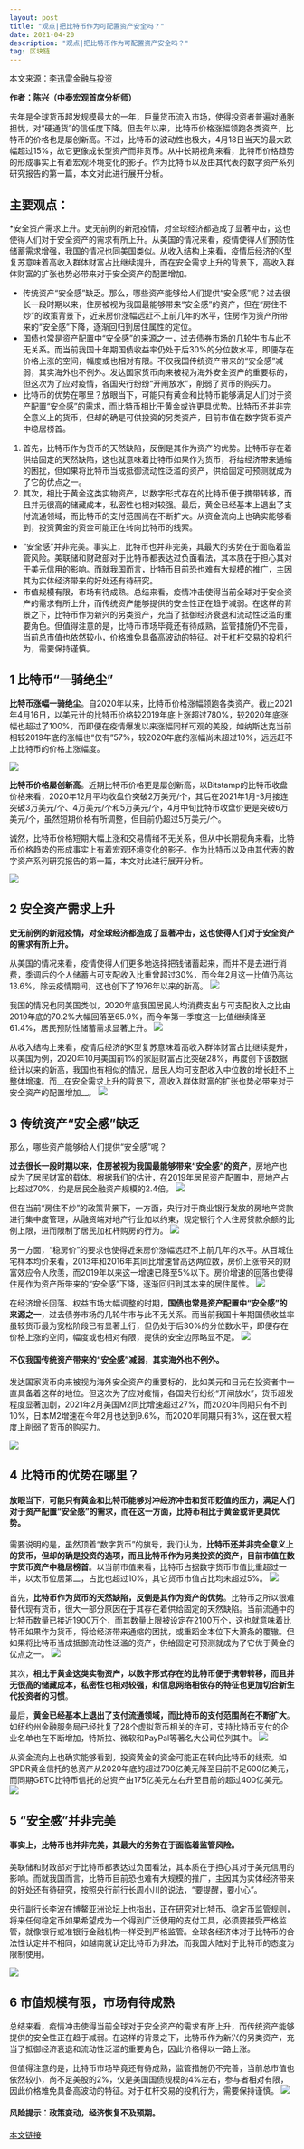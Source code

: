 ```yaml
---
layout: post
title: "观点|把比特币作为可配置资产安全吗？"
date: 2021-04-20
description: "观点|把比特币作为可配置资产安全吗？"
tag: 区块链
---   
```

本文来源：[李迅雷金融与投资](https://mp.weixin.qq.com/s/GwOTnmcGmFyQYVIfFA2PGQ)

__作者：陈兴（中泰宏观首席分析师）__

去年是全球货币超发规模最大的一年，巨量货币流入市场，使得投资者普遍对通胀担忧，对“硬通货”的信任度下降。但去年以来，比特币价格涨幅领跑各类资产，比特币的价格也是屡创新高。不过，比特币的波动性也极大，4月18日当天的最大跌幅超过15%，故它更像成长型资产而非货币。从中长期视角来看，比特币价格趋势的形成事实上有着宏观环境变化的影子。作为比特币以及由其代表的数字资产系列研究报告的第一篇，本文对此进行展开分析。

## 主要观点：

*安全资产需求上升。史无前例的新冠疫情，对全球经济都造成了显著冲击，这也使得人们对于安全资产的需求有所上升。从美国的情况来看，疫情使得人们预防性储蓄需求增强，我国的情况也同美国类似。从收入结构上来看，疫情后经济的K型复苏意味着高收入群体财富占比继续提升，而在安全需求上升的背景下，高收入群体财富的扩张也势必带来对于安全资产的配置增加。
* 传统资产“安全感”缺乏。那么，哪些资产能够给人们提供“安全感”呢？过去很长一段时期以来，住房被视为我国最能够带来“安全感”的资产，但在“房住不炒”的政策背景下，近来房价涨幅远赶不上前几年的水平，住房作为资产所带来的“安全感”下降，逐渐回归到居住属性的定位。
* 国债也常是资产配置中“安全感”的来源之一，过去债券市场的几轮牛市与此不无关系。而当前我国十年期国债收益率仍处于后30%的分位数水平，即便存在价格上涨的空间，幅度或也相对有限。不仅我国传统资产带来的“安全感”减弱，其实海外也不例外。发达国家货币向来被视为海外安全资产的重要标的，但这次为了应对疫情，各国央行纷纷“开闸放水”，削弱了货币的购买力。
* 比特币的优势在哪里？放眼当下，可能只有黄金和比特币能够满足人们对于资产配置“安全感”的需求，而比特币相比于黄金或许更具优势。比特币还并非完全意义上的货币，但却的确是可供投资的另类资产，目前市值在数字货币资产中稳居榜首。
1. 首先，比特币作为货币的天然缺陷，反倒是其作为资产的优势。比特币存在着供给固定的天然缺陷，这也就意味着比特币如果作为货币，将给经济带来通缩的困扰，但如果将比特币当成抵御流动性泛滥的资产，供给固定可预测就成为了它的优点之一。
2. 其次，相比于黄金这类实物资产，以数字形式存在的比特币便于携带转移，而且并无很高的储藏成本，私密性也相对较强。最后，黄金已经基本上退出了支付流通领域，而比特币的支付范围尚在不断扩大。从资金流向上也确实能够看到，投资黄金的资金可能正在转向比特币的线索。
* “安全感”并非完美。事实上，比特币也并非完美，其最大的劣势在于面临着监管风险。美联储和财政部对于比特币都表达过负面看法，其本质在于担心其对于美元信用的影响。而就我国而言，比特币目前恐也难有大规模的推广，主因其为实体经济带来的好处还有待研究。
* 市值规模有限，市场有待成熟。总结来看，疫情冲击使得当前全球对于安全资产的需求有所上升，而传统资产能够提供的安全性正在趋于减弱。在这样的背景之下，比特币作为新兴的另类资产，充当了抵御经济衰退和流动性泛滥的重要角色。但值得注意的是，比特币市场毕竟还有待成熟，监管措施仍不完善，当前总市值也依然较小，价格难免具备高波动的特征。对于杠杆交易的投机行为，需要保持谨慎。


## 1 比特币“一骑绝尘”


__比特币涨幅一骑绝尘__。自2020年以来，比特币价格涨幅领跑各类资产。截止2021年4月16日，以美元计的比特币价格较2019年底上涨超过780%，较2020年底涨幅也超过了100%，而即便在疫情爆发以来涨幅同样可观的美股，如纳斯达克当前相较2019年底的涨幅也“仅有”57%，较2020年底的涨幅尚未超过10%，远远赶不上比特币的价格上涨幅度。

![](/images/posts/bc/0420.01.jpg)

__比特币价格屡创新高__。近期比特币价格更是屡创新高，以Bitstamp的比特币收盘价格来看，2020年12月平均收盘价突破2万美元/个，其后在2021年1月-3月接连突破3万美元/个、4万美元/个和5万美元/个，4月中旬比特币收盘价更是突破6万美元/个，虽然短期价格有所调整，但目前仍超过5万美元/个。

诚然，比特币价格短期大幅上涨和交易情绪不无关系，但从中长期视角来看，比特币价格趋势的形成事实上有着宏观环境变化的影子。作为比特币以及由其代表的数字资产系列研究报告的第一篇，本文对此进行展开分析。

![](/images/posts/bc/0420.02.jpg)


## 2 安全资产需求上升


__史无前例的新冠疫情，对全球经济都造成了显著冲击，这也使得人们对于安全资产的需求有所上升。__

从美国的情况来看，疫情使得人们更多地选择把钱储蓄起来，而并不是去进行消费，季调后的个人储蓄占可支配收入比重曾超过30%，而今年2月这一比值仍高达13.6%，除去疫情期间，这也创下了1976年以来的新高。
![](/images/posts/bc/0420.03.jpg)

我国的情况也同美国类似，2020年底我国居民人均消费支出与可支配收入之比由2019年底的70.2%大幅回落至65.9%，而今年第一季度这一比值继续降至61.4%，居民预防性储蓄需求显著上升。
![](/images/posts/bc/0420.04.jpg)

从收入结构上来看，疫情后经济的K型复苏意味着高收入群体财富占比继续提升，以美国为例，2020年10月美国前1%的家庭财富占比突破28%，再度创下该数据统计以来的新高，我国也有相似的情况，居民人均可支配收入中位数的增长赶不上整体增速。而__在安全需求上升的背景下，高收入群体财富的扩张也势必带来对于安全资产的配置增加__。
![](/images/posts/bc/0420.05.jpg)



## 3 传统资产“安全感”缺乏


那么，哪些资产能够给人们提供“安全感”呢？

__过去很长一段时期以来，住房被视为我国最能够带来“安全感”的资产__，房地产也成为了居民财富的载体。根据我们的估计，在2019年居民资产配置中，房地产占比超过70%，约是居民金融资产规模的2.4倍。
![](/images/posts/bc/0420.06.jpg)

但在当前“房住不炒”的政策背景下，一方面，央行对于商业银行发放的房地产贷款进行集中度管理，从融资端对地产行业加以约束，规定银行个人住房贷款余额的比例上限，进而限制了居民加杠杆购房的行为。
![](/images/posts/bc/0420.07.jpg)

另一方面，“稳房价”的要求也使得近来房价涨幅远赶不上前几年的水平。从百城住宅样本均价来看，2013年和2016年其同比增速曾高达两位数，房价上涨带来的财富效应令人欣羡，而2019年以来这一增速已降至5%以下。房价增速的回落也使得住房作为资产所带来的“安全感”下降，逐渐回归到其本来的居住属性。
![](/images/posts/bc/0420.08.jpg)

在经济增长回落、权益市场大幅调整的时期，__国债也常是资产配置中“安全感”的来源之一__，过去债券市场的几轮牛市与此不无关系。而当前我国十年期国债收益率虽较货币最为宽松阶段已有显著上行，但仍处于后30%的分位数水平，即便存在价格上涨的空间，幅度或也相对有限，提供的安全边际略显不足。
![](/images/posts/bc/0420.09.jpg)

#### 不仅我国传统资产带来的“安全感”减弱，其实海外也不例外。

发达国家货币向来被视为海外安全资产的重要标的，比如美元和日元在投资者中一直具备着这样的地位。但这次为了应对疫情，各国央行纷纷“开闸放水”，货币超发程度显著加剧，2021年2月美国M2同比增速超过27%，而2020年同期只有不到10%，日本M2增速在今年2月也达到9.6%，而2020年同期只有3%，这在很大程度上削弱了货币的购买力。

![](/images/posts/bc/0420.10.jpg)


## 4 比特币的优势在哪里？


#### 放眼当下，可能只有黄金和比特币能够对冲经济冲击和货币贬值的压力，满足人们对于资产配置“安全感”的需求，而在这一方面，比特币相比于黄金或许更具优势。

需要说明的是，虽然顶着“数字货币”的旗号，我们认为，__比特币还并非完全意义上的货币，但却的确是投资的选项，而且比特币作为另类投资的资产，目前市值在数字货币资产中稳居榜首__。以当前市值来看，比特币占据数字货币市值比重超过一半，以太币位居第二，占比也超过10%，其它货币市值占比均未超过5%。
![](/images/posts/bc/0420.11.jpg)

首先，__比特币作为货币的天然缺陷，反倒是其作为资产的优势__。比特币之所以很难替代现有货币，很大一部分原因在于其存在着供给固定的天然缺陷。当前流通中的比特币数量已接近1900万个，而其数量上限被设定在2100万个，这也就意味着比特币如果作为货币，将给经济带来通缩的困扰，或重蹈金本位下大萧条的覆辙。但如果将比特币当成抵御流动性泛滥的资产，供给固定可预测就成为了它优于黄金的优点之一。
![](/images/posts/bc/0420.12.jpg)

其次，__相比于黄金这类实物资产，以数字形式存在的比特币便于携带转移，而且并无很高的储藏成本，私密性也相对较强，和信息网络相依存的特征也更加切合新生代投资者的习惯__。

最后，__黄金已经基本上退出了支付流通领域，而比特币的支付范围尚在不断扩大__。如纽约州金融服务局已经批复了28个虚拟货币相关的许可，支持比特币支付的企业名单也在不断增加，特斯拉、微软和PayPal等著名大公司位列其中。
![](/images/posts/bc/0420.13.jpg)

从资金流向上也确实能够看到，投资黄金的资金可能正在转向比特币的线索。如SPDR黄金信托的总资产从2020年底的超过700亿美元降至目前不足600亿美元，而同期GBTC比特币信托的总资产由175亿美元左右升至目前的超过400亿美元。
![](/images/posts/bc/0420.14.jpg)



## 5 “安全感”并非完美


#### 事实上，比特币也并非完美，其最大的劣势在于面临着监管风险。

美联储和财政部对于比特币都表达过负面看法，其本质在于担心其对于美元信用的影响。而就我国而言，比特币目前恐也难有大规模的推广，主因其为实体经济带来的好处还有待研究，按照央行前行长周小川的说法，“要提醒，要小心”。

央行副行长李波在博鳌亚洲论坛上也指出，正在研究对比特币、稳定币监管规则，将来任何稳定币如果希望成为一个得到广泛使用的支付工具，必须要接受严格监管，就像银行或准银行金融机构一样受到严格监管。全球各经济体对于比特币的合法性认定并不相同，如越南就认定比特币为非法，而我国大陆对于比特币的态度为限制使用。

![](/images/posts/bc/0420.15.jpg)


## 6 市值规模有限，市场有待成熟


总结来看，疫情冲击使得当前全球对于安全资产的需求有所上升，而传统资产能够提供的安全性正在趋于减弱。在这样的背景之下，比特币作为新兴的另类资产，充当了抵御经济衰退和流动性泛滥的重要角色，因此价格得以一路上涨。

但值得注意的是，比特币市场毕竟还有待成熟，监管措施仍不完善，当前总市值也依然较小，尚不足美股的2%，仅是美国国债规模的4%左右，参与者相对有限，因此价格难免具备高波动的特征。对于杠杆交易的投机行为，需要保持谨慎。
![](/images/posts/bc/0420.16.jpg)

#### 风险提示：政策变动，经济恢复不及预期。

[本文链接](https://www.8btc.com/article/6624746)
